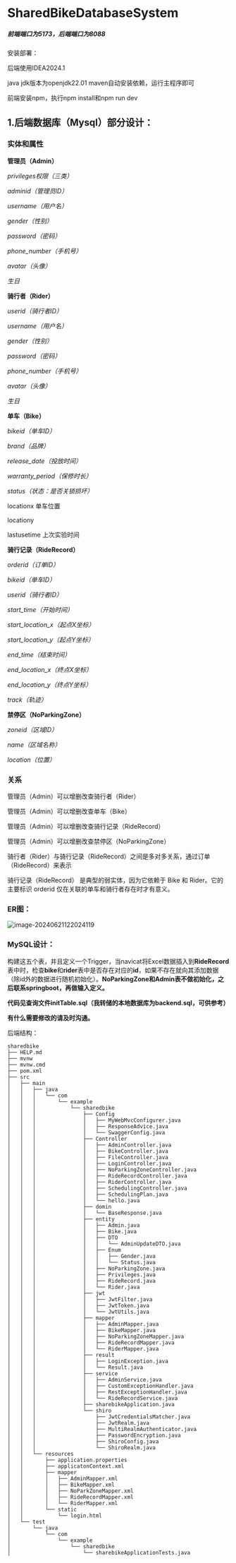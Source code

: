 # SharedBikeDatabaseSystem

##### 前端端口为5173，后端端口为8088

安装部署：

后端使用IDEA2024.1 

java jdk版本为openjdk22.01 maven自动安装依赖，运行主程序即可

前端安装npm，执行npm install和npm run dev

## **1.后端数据库（Mysql）部分设计：**

### **实体和属性**

**管理员（Admin）**

*privileges权限（三类）*

*adminid（管理员ID）*

*username（用户名）*

*gender（性别）*

*password（密码）*

*phone_number（手机号）*

*avatar（头像）*

*生日*

**骑行者（Rider）**

*userid（骑行者ID）*

*username（用户名）*

*gender（性别）*

*password（密码）*

*phone_number（手机号）*

*avatar（头像）*

*生日*

**单车（Bike）**

*bikeid（单车ID）*

*brand（品牌）*

*release_date（投放时间）*

*warranty_period（保修时长）*

*status（状态：是否关锁损坏）*

locationx 单车位置

locationy

lastusetime 上次实验时间

**骑行记录（RideRecord）**

*orderid（订单ID）*

*bikeid（单车ID）*

*userid（骑行者ID）*

*start_time（开始时间）*

*start_location_x（起点X坐标）*

*start_location_y（起点Y坐标）*

*end_time（结束时间）*

*end_location_x（终点X坐标）*

*end_location_y（终点Y坐标）*

*track（轨迹）*

**禁停区（NoParkingZone）**

*zoneid（区域ID）*

*name（区域名称）*

*location（位置）*

### **关系**

管理员（Admin）可以增删改查骑行者（Rider）

管理员（Admin）可以增删改查单车（Bike）

管理员（Admin）可以增删改查骑行记录（RideRecord）

管理员（Admin）可以增删改查禁停区（NoParkingZone）

骑行者（Rider）与骑行记录（RideRecord）之间是多对多关系，通过订单（RideRecord）来表示

骑行记录（RideRecord） 是典型的弱实体，因为它依赖于 Bike 和 Rider。它的主要标识 orderid 仅在关联的单车和骑行者存在时才有意义。

### **ER**图：

![image-20240621122024119](README/image-20240621122024119.png)

### **MySQL设计：**

构建这五个表，并且定义一个Trigger，当navicat将Excel数据插入到**RideRecord**表中时，检查**bike**和**rider**表中是否存在对应的**id**，如果不存在就向其添加数据（除id外的数据进行随机初始化）。**NoParkingZone和Admin表不做初始化，之后联系springboot，再做输入定义。**

**代码见查询文件initTable.sql（我转储的本地数据库为backend.sql，可供参考）**

**有什么需要修改的请及时沟通。**

后端结构：

```
sharedbike
├── HELP.md
├── mvnw
├── mvnw.cmd
├── pom.xml
├── src
│   ├── main
│   │   ├── java
│   │   │   └── com
│   │   │       └── example
│   │   │           └── sharedbike
│   │   │               ├── Config
│   │   │               │   ├── MyWebMvcConfigurer.java
│   │   │               │   ├── ResponseAdvice.java
│   │   │               │   └── SwaggerConfig.java
│   │   │               ├── Controller
│   │   │               │   ├── AdminController.java
│   │   │               │   ├── BikeController.java
│   │   │               │   ├── FileController.java
│   │   │               │   ├── LoginController.java
│   │   │               │   ├── NoParkingZoneController.java
│   │   │               │   ├── RideRecordController.java
│   │   │               │   ├── RiderController.java
│   │   │               │   ├── SchedulingController.java
│   │   │               │   ├── SchedulingPlan.java
│   │   │               │   └── hello.java
│   │   │               ├── domin
│   │   │               │   └── BaseResponse.java
│   │   │               ├── entity
│   │   │               │   ├── Admin.java
│   │   │               │   ├── Bike.java
│   │   │               │   ├── DTO
│   │   │               │   │   └── AdminUpdateDTO.java
│   │   │               │   ├── Enum
│   │   │               │   │   ├── Gender.java
│   │   │               │   │   └── Status.java
│   │   │               │   ├── NoParkingZone.java
│   │   │               │   ├── Privileges.java
│   │   │               │   ├── RideRecord.java
│   │   │               │   └── Rider.java
│   │   │               ├── jwt
│   │   │               │   ├── JwtFilter.java
│   │   │               │   ├── JwtToken.java
│   │   │               │   └── JwtUtils.java
│   │   │               ├── mapper
│   │   │               │   ├── AdminMapper.java
│   │   │               │   ├── BikeMapper.java
│   │   │               │   ├── NoParkingZoneMapper.java
│   │   │               │   ├── RideRecordMapper.java
│   │   │               │   └── RiderMapper.java
│   │   │               ├── result
│   │   │               │   ├── LoginException.java
│   │   │               │   └── Result.java
│   │   │               ├── service
│   │   │               │   ├── AdminService.java
│   │   │               │   ├── CustomExceptionHandler.java
│   │   │               │   ├── RestExceptionHandler.java
│   │   │               │   └── RideRecordService.java
│   │   │               ├── sharebikeApplication.java
│   │   │               └── shiro
│   │   │                   ├── JwtCredentialsMatcher.java
│   │   │                   ├── JwtRealm.java
│   │   │                   ├── MultiRealmAuthenticator.java
│   │   │                   ├── PasswordEncryption.java
│   │   │                   ├── ShiroConfig.java
│   │   │                   └── ShiroRealm.java
│   │   └── resources
│   │       ├── application.properties
│   │       ├── applicatonContext.xml
│   │       ├── mapper
│   │       │   ├── AdminMapper.xml
│   │       │   ├── BikeMapper.xml
│   │       │   ├── NoParkZoneMapper.xml
│   │       │   ├── RideRecordMapper.xml
│   │       │   └── RiderMapper.xml
│   │       └── static
│   │           └── login.html
│   └── test
│       └── java
│           └── com
│               └── example
│                   └── sharedbike
│                       └── sharebikeApplicationTests.java

```


